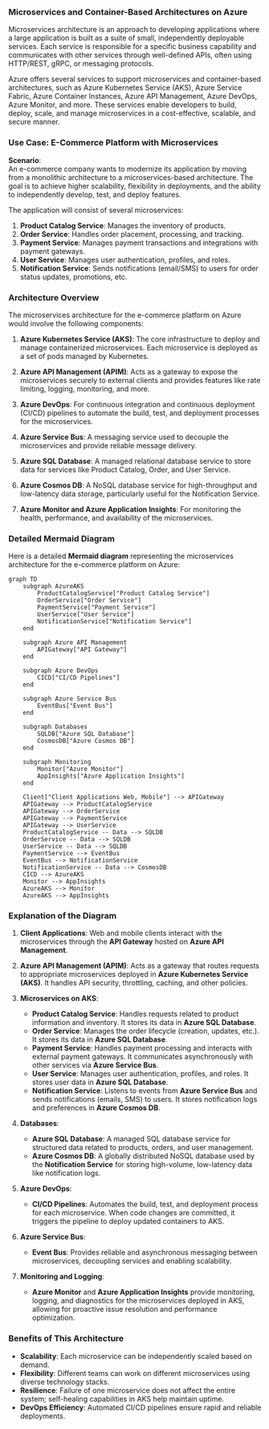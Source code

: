 ### Microservices and Container-Based Architectures on Azure

Microservices architecture is an approach to developing applications where a large application is built as a suite of small, independently deployable services. Each service is responsible for a specific business capability and communicates with other services through well-defined APIs, often using HTTP/REST, gRPC, or messaging protocols.

Azure offers several services to support microservices and container-based architectures, such as Azure Kubernetes Service (AKS), Azure Service Fabric, Azure Container Instances, Azure API Management, Azure DevOps, Azure Monitor, and more. These services enable developers to build, deploy, scale, and manage microservices in a cost-effective, scalable, and secure manner.

### Use Case: E-Commerce Platform with Microservices

**Scenario**:  
An e-commerce company wants to modernize its application by moving from a monolithic architecture to a microservices-based architecture. The goal is to achieve higher scalability, flexibility in deployments, and the ability to independently develop, test, and deploy features.

The application will consist of several microservices:

1. **Product Catalog Service**: Manages the inventory of products.
2. **Order Service**: Handles order placement, processing, and tracking.
3. **Payment Service**: Manages payment transactions and integrations with payment gateways.
4. **User Service**: Manages user authentication, profiles, and roles.
5. **Notification Service**: Sends notifications (email/SMS) to users for order status updates, promotions, etc.

### Architecture Overview

The microservices architecture for the e-commerce platform on Azure would involve the following components:

1. **Azure Kubernetes Service (AKS)**: The core infrastructure to deploy and manage containerized microservices. Each microservice is deployed as a set of pods managed by Kubernetes.

2. **Azure API Management (APIM)**: Acts as a gateway to expose the microservices securely to external clients and provides features like rate limiting, logging, monitoring, and more.

3. **Azure DevOps**: For continuous integration and continuous deployment (CI/CD) pipelines to automate the build, test, and deployment processes for the microservices.

4. **Azure Service Bus**: A messaging service used to decouple the microservices and provide reliable message delivery.

5. **Azure SQL Database**: A managed relational database service to store data for services like Product Catalog, Order, and User Service.

6. **Azure Cosmos DB**: A NoSQL database service for high-throughput and low-latency data storage, particularly useful for the Notification Service.

7. **Azure Monitor and Azure Application Insights**: For monitoring the health, performance, and availability of the microservices.

### Detailed Mermaid Diagram

Here is a detailed **Mermaid diagram** representing the microservices architecture for the e-commerce platform on Azure:

```mermaid
graph TD
    subgraph AzureAKS
        ProductCatalogService["Product Catalog Service"]
        OrderService["Order Service"]
        PaymentService["Payment Service"]
        UserService["User Service"]
        NotificationService["Notification Service"]
    end

    subgraph Azure API Management
        APIGateway["API Gateway"]
    end

    subgraph Azure DevOps
        CICD["CI/CD Pipelines"]
    end

    subgraph Azure Service Bus
        EventBus["Event Bus"]
    end

    subgraph Databases
        SQLDB["Azure SQL Database"]
        CosmosDB["Azure Cosmos DB"]
    end

    subgraph Monitoring
        Monitor["Azure Monitor"]
        AppInsights["Azure Application Insights"]
    end

    Client["Client Applications Web, Mobile"] --> APIGateway
    APIGateway --> ProductCatalogService
    APIGateway --> OrderService
    APIGateway --> PaymentService
    APIGateway --> UserService
    ProductCatalogService -- Data --> SQLDB
    OrderService -- Data --> SQLDB
    UserService -- Data --> SQLDB
    PaymentService --> EventBus
    EventBus --> NotificationService
    NotificationService -- Data --> CosmosDB
    CICD --> AzureAKS
    Monitor --> AppInsights
    AzureAKS --> Monitor
    AzureAKS --> AppInsights
```

### Explanation of the Diagram

1. **Client Applications**: Web and mobile clients interact with the microservices through the **API Gateway** hosted on **Azure API Management**.

2. **Azure API Management (APIM)**: Acts as a gateway that routes requests to appropriate microservices deployed in **Azure Kubernetes Service (AKS)**. It handles API security, throttling, caching, and other policies.

3. **Microservices on AKS**:
   - **Product Catalog Service**: Handles requests related to product information and inventory. It stores its data in **Azure SQL Database**.
   - **Order Service**: Manages the order lifecycle (creation, updates, etc.). It stores its data in **Azure SQL Database**.
   - **Payment Service**: Handles payment processing and interacts with external payment gateways. It communicates asynchronously with other services via **Azure Service Bus**.
   - **User Service**: Manages user authentication, profiles, and roles. It stores user data in **Azure SQL Database**.
   - **Notification Service**: Listens to events from **Azure Service Bus** and sends notifications (emails, SMS) to users. It stores notification logs and preferences in **Azure Cosmos DB**.

4. **Databases**:
   - **Azure SQL Database**: A managed SQL database service for structured data related to products, orders, and user management.
   - **Azure Cosmos DB**: A globally distributed NoSQL database used by the **Notification Service** for storing high-volume, low-latency data like notification logs.

5. **Azure DevOps**:
   - **CI/CD Pipelines**: Automates the build, test, and deployment process for each microservice. When code changes are committed, it triggers the pipeline to deploy updated containers to AKS.

6. **Azure Service Bus**:
   - **Event Bus**: Provides reliable and asynchronous messaging between microservices, decoupling services and enabling scalability.

7. **Monitoring and Logging**:
   - **Azure Monitor** and **Azure Application Insights** provide monitoring, logging, and diagnostics for the microservices deployed in AKS, allowing for proactive issue resolution and performance optimization.

### Benefits of This Architecture

- **Scalability**: Each microservice can be independently scaled based on demand.
- **Flexibility**: Different teams can work on different microservices using diverse technology stacks.
- **Resilience**: Failure of one microservice does not affect the entire system; self-healing capabilities in AKS help maintain uptime.
- **DevOps Efficiency**: Automated CI/CD pipelines ensure rapid and reliable deployments.

